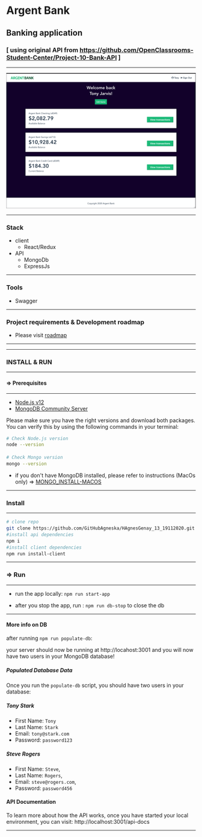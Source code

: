 # Argent Bank
## Banking application
### [ using original API from https://github.com/OpenClassrooms-Student-Center/Project-10-Bank-API ]
---

<p align="center">
    <img width="800px" src="./client/src/assets/screens/argentBank_user.png">
</p>

---

### Stack
- client
    - React/Redux
- API
    - MongoDb
    - ExpressJs
---

### Tools
- Swagger

--- 
### Project requirements & Development roadmap
- Please visit [roadmap](roadmap.md)

---
---
### INSTALL & RUN
---
#### => Prerequisites
---

- [Node.js v12](https://nodejs.org/en/)
- [MongoDB Community Server](https://www.mongodb.com/try/download/community)

Please make sure you have the right versions and download both packages. You can verify this by using the following commands in your terminal:

```bash
# Check Node.js version
node --version

# Check Mongo version
mongo --version
```
- if you don't have MongoDB installed, please refer to instructions (MacOs only) => [MONGO_INSTALL-MACOS](MONGO_INSTALL-MACOS.md)

---
### Install
---

```bash
# clone repo
git clone https://github.com/GitHubAgneska/HAgnesGenay_13_19112020.git
#install api dependencies
npm i
#install client dependencies
npm run install-client
```
---
### => Run
---
- run the app locally: `npm run start-app`

- after you stop the app, run : `npm run db-stop` to close the db
--- 

#### More info on DB 
after running `npm run populate-db`: 

your server should now be running at http://locahost:3001 and you will now have two users in your MongoDB database!

##### Populated Database Data

Once you run the `populate-db` script, you should have two users in your database:

##### Tony Stark

- First Name: `Tony`
- Last Name: `Stark`
- Email: `tony@stark.com`
- Password: `password123`

##### Steve Rogers

- First Name: `Steve`,
- Last Name: `Rogers`,
- Email: `steve@rogers.com`,
- Password: `password456`

#### API Documentation

To learn more about how the API works, once you have started your local environment, you can visit: http://localhost:3001/api-docs

---